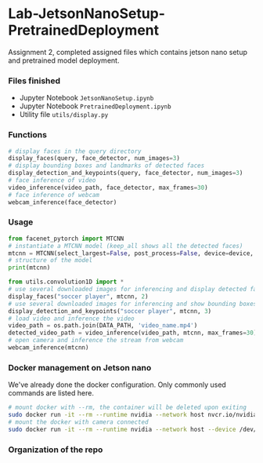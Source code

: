 # Lab-JetsonNanoSetup-PretrainedDeployment

Assignment 2, completed assigned files which contains jetson nano setup and pretrained model deployment.

### Files finished
* Jupyter Notebook `JetsonNanoSetup.ipynb`
* Jupyter Notebook `PretrainedDeployment.ipynb`
* Utility file `utils/display.py`

### Functions
```python
# display faces in the query directory
display_faces(query, face_detector, num_images=3)
# display bounding boxes and landmarks of detected faces
display_detection_and_keypoints(query, face_detector, num_images=3)
# face inference of video
video_inference(video_path, face_detector, max_frames=30)
# face inference of webcam
webcam_inference(face_detector)
```

### Usage
```python
from facenet_pytorch import MTCNN
# instantiate a MTCNN model (keep_all shows all the detected faces)
mtcnn = MTCNN(select_largest=False, post_process=False, device=device, keep_all=True)
# structure of the model
print(mtcnn)

from utils.convolution1D import *
# use several downloaded images for inferencing and display detected faces
display_faces("soccer player", mtcnn, 2)
# use several downloaded images for inferencing and show bounding boxes and landmarks of detected faces
display_detection_and_keypoints("soccer player", mtcnn, 3)
# load video and inference the video
video_path = os.path.join(DATA_PATH, 'video_name.mp4')
detected_video_path = video_inference(video_path, mtcnn, max_frames=30)
# open camera and inference the stream from webcam
webcam_inference(mtcnn)
```

### Docker management on Jetson nano
We've already done the docker configuration. Only commonly used commands are listed here.
```bash
# mount docker with --rm, the container will be deleted upon exiting
sudo docker run -it --rm --runtime nvidia --network host nvcr.io/nvidia/l4t-ml:r32.6.1-py3
# mount the docker with camera connected
sudo docker run -it --rm --runtime nvidia --network host --device /dev/video0 nvcr.io/nvidia/l4t-ml:r32.6.1-py3
```

### Organization of the repo
```

```
